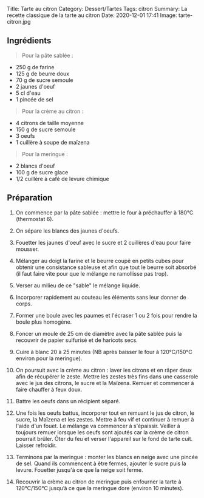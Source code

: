 Title: Tarte au citron
Category: Dessert/Tartes
Tags: citron
Summary: La recette classique de la tarte au citron
Date:  2020-12-01 17:41
Image: tarte-citron.jpg
## Ingrédients

> Pour la pâte sablée :
- 250 g de farine
- 125 g de beurre doux
- 70 g de sucre semoule
- 2 jaunes d'oeuf
- 5 cl d'eau
- 1 pincée de sel

> Pour la crème au citron :
- 4 citrons de taille moyenne
- 150 g de sucre semoule
- 3 oeufs
- 1 cuillère à soupe de maïzena

> Pour la meringue :
- 2 blancs d'oeuf
- 100 g de sucre glace
- 1/2 cuillère à café de levure chimique 


## Préparation

1. On commence par la pâte sablée : mettre le four à préchauffer à 180°C (thermostat 6).
2. On sépare les blancs des jaunes d'oeufs.
3. Fouetter les jaunes d'oeuf avec le sucre et 2 cuillères d'eau pour faire mousser.
4. Mélanger au doigt la farine et le beurre coupé en petits cubes pour obtenir une consistance sableuse et afin que tout le beurre soit absorbé (il faut faire vite pour que le mélange ne ramollisse pas trop).
5. Verser au milieu de ce "sable" le mélange liquide.
6. Incorporer rapidement au couteau les éléments sans leur donner de corps.
7. Former une boule avec les paumes et l'écraser 1 ou 2 fois pour rendre la boule plus homogène.
8. Foncer un moule de 25 cm de diamètre avec la pâte sablée puis la recouvrir de papier sulfurisé et de haricots secs.
9. Cuire à blanc 20 à 25 minutes (NB après baisser le four à 120°C/150°C environ pour la meringue).

10. On poursuit avec la crème au citron : laver les citrons et en râper deux afin de récupérer le zeste.
Mettre les zestes très fins dans une casserole avec le jus des citrons, le sucre et la Maïzena.
Remuer et commencer à faire chauffer à feux doux.
11. Battre les oeufs dans un récipient séparé.
12. Une fois les oeufs battus, incorporer tout en remuant le jus de citron, le sucre, la Maïzena et les zestes.
Mettre à feu vif et continuer à remuer à l'aide d'un fouet.
Le mélange va commencer à s'épaissir.
Veiller à toujours remuer lorsque les oeufs sont ajoutés car la crème de citron pourrait brûler.
Ôter du feu et verser l'appareil sur le fond de tarte cuit.
Laisser refroidir.

13. Terminons par la meringue : monter les blancs en neige avec une pincée de sel.
Quand ils commencent à être fermes, ajouter le sucre puis la levure.
Fouetter jusqu'à ce que la neige soit ferme.
14. Recouvrir la crème au citron de meringue puis enfourner la tarte à 120°C/150°C jusqu’à ce que la meringue dore (environ 10 minutes).
